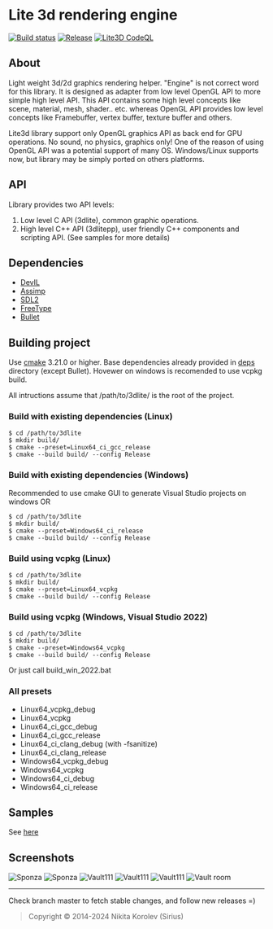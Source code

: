 # Lite 3d rendering engine

[![Build status](https://github.com/Siriuscoder/3dlite/actions/workflows/ci.yaml/badge.svg?branch=master)](https://github.com/Siriuscoder/3dlite/actions/workflows/ci.yaml)
[![Release](https://github.com/Siriuscoder/3dlite/actions/workflows/release.yaml/badge.svg?event=push)](https://github.com/Siriuscoder/3dlite/actions/workflows/release.yaml)
[![Lite3D CodeQL](https://github.com/Siriuscoder/3dlite/actions/workflows/codeql.yml/badge.svg?branch=master)](https://github.com/Siriuscoder/3dlite/actions/workflows/codeql.yml)

## About

Light weight 3d/2d graphics rendering helper. "Engine" is not correct word for this library. 
It is designed as adapter from low level OpenGL API to more simple high level API. This API contains some high level 
concepts like scene, material, mesh, shader.. etc. whereas OpenGL API provides low level concepts like Framebuffer, 
vertex buffer, texture buffer and others.

Lite3d library support only OpenGL graphics API as back end for GPU operations. No sound, no physics, graphics only!
One of the reason of using OpenGL API was a potential support of many OS. Windows/Linux supports now, but 
library may be simply ported on others platforms. 

## API

Library provides two API levels:
  1. Low level C API (3dlite), common graphic operations.
  2. High level C++ API (3dlitepp), user friendly C++ components and scripting API.
(See samples for more details)

## Dependencies

* [DevIL](https://github.com/DentonW/DevIL)
* [Assimp](https://github.com/assimp/assimp)
* [SDL2](https://github.com/libsdl-org/SDL)
* [FreeType](https://github.com/freetype/freetype)
* [Bullet](https://github.com/bulletphysics/bullet3)

## Building project

Use [cmake](http://www.cmake.org/) 3.21.0 or higher. Base dependencies already provided in [deps](https://github.com/Siriuscoder/3dlite/tree/master/deps) directory (except Bullet). Hovewer on windows is recomended to use vcpkg build. 

All intructions assume that /path/to/3dlite/ is the root of the project.

### Build with existing dependencies (Linux)

```
$ cd /path/to/3dlite
$ mkdir build/
$ cmake --preset=Linux64_ci_gcc_release
$ cmake --build build/ --config Release
``` 

### Build with existing dependencies (Windows)

Recommended to use cmake GUI to generate Visual Studio projects on windows OR

```
$ cd /path/to/3dlite
$ mkdir build/
$ cmake --preset=Windows64_ci_release
$ cmake --build build/ --config Release
``` 

### Build using vcpkg (Linux)

```
$ cd /path/to/3dlite
$ mkdir build/
$ cmake --preset=Linux64_vcpkg
$ cmake --build build/ --config Release
``` 

### Build using vcpkg (Windows, Visual Studio 2022)

```
$ cd /path/to/3dlite
$ mkdir build/
$ cmake --preset=Windows64_vcpkg
$ cmake --build build/ --config Release
``` 
Or just call build_win_2022.bat

### All presets

* Linux64_vcpkg_debug 
* Linux64_vcpkg
* Linux64_ci_gcc_debug
* Linux64_ci_gcc_release
* Linux64_ci_clang_debug (with -fsanitize)
* Linux64_ci_clang_release
* Windows64_vcpkg_debug
* Windows64_vcpkg
* Windows64_ci_debug
* Windows64_ci_release

## Samples

See [here](samples/README.md)

## Screenshots

![](/media/screenshots/sponza.png "Sponza")
![](/media/screenshots/sponza1.png "Sponza")
![](/media/screenshots/vault_111_0.png "Vault111")
![](/media/screenshots/vault_111_3.png "Vault111")
![](/media/screenshots/vault_111_19.png "Vault111")
![](/media/screenshots/vault_room_0.png "Vault room")

***
Check branch master to fetch stable changes, and follow new releases =)
> Copyright © 2014-2024 Nikita Korolev (Sirius)
